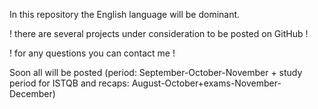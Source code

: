 In this repository the English language will be dominant. 

! there are several projects under consideration to be posted on GitHub !

! for any questions you can contact me ! 

Soon all will be posted (period: September-October-November + study period for ISTQB and recaps: August-October+exams-November-December) 

